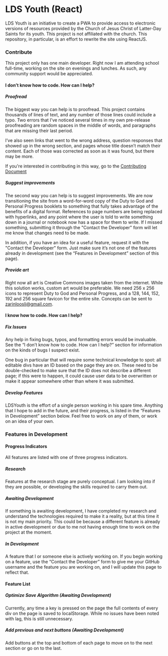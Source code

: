 # LDS Youth (React)

LDS Youth is an initiative to create a PWA to provide access to electronic versions of resources provided by the Church of Jesus Christ of Latter-Day Saints for its youth. This project is not affiliated with the church. This repository, in particular, is an effort to rewrite the site using ReactJS.

### Contribute

This project only has one main developer. Right now I am attending school full-time, working on the site on evenings and lunches. As such, any community support would be appreciated.

#### I don’t know how to code. How can I help?

##### Proofread

The biggest way you can help is to proofread. This project contains thousands of lines of text, and any number of those lines could include a typo. Two errors that I’ve noticed several times in my own pre-release proofreading are random spaces in the middle of words, and paragraphs that are missing their last period.

  

I’ve also seen links that went to the wrong address, question responses that showed up in the wrong section, and pages whose title doesn’t match their content. Each of those was corrected as soon as it was found, but there may be more.

  

If you're interested in contributing in this way, go to the [Contributing Document](https://docs.google.com/document/d/1OLUO3HdsXkV9hQbOzdstd-tukeNeMZ8wGSlyoKDl6OE/edit?usp=sharing)
  

##### Suggest improvements

The second way you can help is to suggest improvements. We are now transitioning the site from a word-for-word copy of the Duty to God and Personal Progress booklets to something that fully takes advantage of the benefits of a digital format. References to page numbers are being replaced with hyperlinks, and any point where the user is told to write something down in a journal or notebook now has a space for them to write. If I missed something, submitting it through the "Contact the Developer" form will let me know that changes need to be made.

  

In addition, if you have an idea for a useful feature, request it with the "Contact the Developer" form. Just make sure it’s not one of the features already in development (see the “Features in Development” section of this page).

##### Provide art

Right now all art is Creative Commons images taken from the internet. While this solution works, custom art would be preferable. We need 256 x 256 icons to represent Duty to God and Personal Progress, and a 128, 144, 152, 192 and 256 square favicon for the entire site. Concepts can be sent to [zarinloosli@gmail.com](mailto:zarinloosli@gmail.com).

#### I know how to code. How can I help?

##### Fix Issues

Any help in fixing bugs, typos, and formatting errors would be invaluable. See the “I don’t know how to code. How can I help?” section for information on the kinds of bugs I suspect exist.

  

One bug in particular that will require some technical knowledge to spot: all editable divs have an ID based on the page they are on. These need to be double-checked to make sure that the ID does not describe a different page; if this were to happen, it could cause user data to be overwritten or make it appear somewhere other than where it was submitted.

##### Develop Features

LDSYouth is the effort of a single person working in his spare time. Anything that I hope to add in the future, and their progress, is listed in the “Features in Development” section below. Feel free to work on any of them, or work on an idea of your own.

  

### Features in Development

#### Progress Indicators

All features are listed with one of three progress indicators. 

##### Research

Features at the research stage are purely conceptual. I am looking into if they are possible, or developing the skills required to carry them out.

##### Awaiting Development

If something is awaiting development, I have completed my research and understand the technologies required to make it a reality, but at this time it is not my main priority. This could be because a different feature is already in active development or due to me not having enough time to work on the project at the moment.

##### In Development

A feature that I or someone else is actively working on. If you begin working on a feature, use the “Contact the Developer” form to give me your GitHub username and the feature you are working on, and I will update this page to reflect that.

#### Feature List

##### Optimize Save Algorithm (Awaiting Development)

Currently, any time a key is pressed on the page the full contents of every div on the page is saved to localStorage. While no issues have been noted with lag, this is still unnecessary.

##### Add previous and next buttons (Awaiting Development)

Add buttons at the top and bottom of each page to move on to the next section or go on to the last.